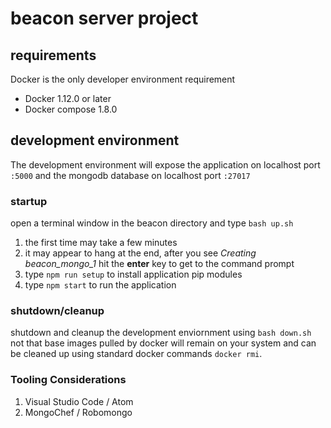 # beacon server project

## requirements
Docker is the only developer environment requirement
* Docker 1.12.0 or later
* Docker compose 1.8.0

## development environment
The development environment will expose the application on localhost port `:5000` and the mongodb database on localhost port `:27017`

### startup
open a terminal window in the beacon directory and type `bash up.sh`

1. the first time may take a few minutes
2. it may appear to hang at the end, after you see *Creating beacon_mongo_1*  hit the __enter__ key to get to the command prompt
3. type `npm run setup` to install application pip modules
4. type `npm start` to run the application

### shutdown/cleanup
shutdown and cleanup the development enviornment using `bash down.sh`  not that base images pulled by docker will remain on your system and can be cleaned up using standard docker commands `docker rmi`.

### Tooling Considerations
1. Visual Studio Code / Atom
2. MongoChef / Robomongo
